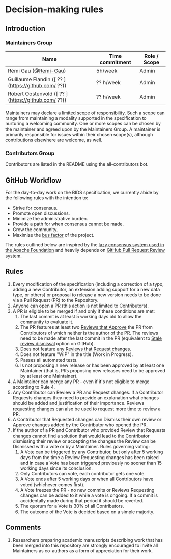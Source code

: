 # Decision-making rules

## Introduction

### Maintainers Group

| Name                                                | Time commitment | Role / Scope |
| --------------------------------------------------- | --------------- | ------------ |
| Rémi Gau ([@Remi-Gau](https://github.com/Remi-Gau)) | 5h/week         | Admin        |
| Guillaume Flandin ([ ?? ](https://github.com/ ??))  | ?? h/week       | Admin        |
| Robert Oostenvold ([ ?? ](https://github.com/ ??))  | ?? h/week       | Admin        |

Maintainers may declare a limited scope of responsibility. Such a scope can
range from maintaining a modality supported in the specification to nurturing a
welcoming community. One or more scopes can be chosen by the maintainer and
agreed upon by the Maintainers Group. A maintainer is primarily responsible for
issues within their chosen scope(s), although contributions elsewhere are
welcome, as well.

### Contributors Group

Contributors are listed in the README using the all-contributors bot.

## GitHub Workflow

For the day-to-day work on the BIDS specification, we currently abide by the
following rules with the intention to:

- Strive for consensus.
- Promote open discussions.
- Minimize the administrative burden.
- Provide a path for when consensus cannot be made.
- Grow the community.
- Maximize the [bus factor](https://en.wikipedia.org/wiki/Bus_factor) of the
  project.

The rules outlined below are inspired by the
[lazy consensus system used in the Apache Foundation](https://www.apache.org/foundation/voting.html)
and heavily depends on
[GitHub Pull Request Review system](https://help.github.com/articles/about-pull-requests/).

## Rules

1. Every modification of the specification (including a correction of a typo,
   adding a new Contributor, an extension adding support for a new data type, or
   others) or proposal to release a new version needs to be done via a Pull
   Request (PR) to the Repository.
1. Anyone can open a PR (this action is not limited to Contributors).
1. A PR is eligible to be merged if and only if these conditions are met:
   1. The last commit is at least 5 working days old to allow the community to
      evaluate it.
   1. The PR features at least two
      [Reviews that Approve](https://help.github.com/articles/about-pull-request-reviews/#about-pull-request-reviews)
      the PR from Contributors of which neither is the author of the PR. The
      reviews need to be made after the last commit in the PR (equivalent to
      [Stale review dismissal](https://help.github.com/articles/enabling-required-reviews-for-pull-requests/)
      option on GitHub).
   1. Does not feature any
      [Reviews that Request changes](https://help.github.com/articles/about-required-reviews-for-pull-requests/).
   1. Does not feature "WIP" in the title (Work in Progress).
   1. Passes all automated tests.
   1. Is not proposing a new release or has been approved by at least one
      Maintainer (that is, PRs proposing new releases need to be approved by at
      least one Maintainer).
1. A Maintainer can merge any PR - even if it's not eligible to merge according
   to Rule 4.
1. Any Contributor can Review a PR and Request changes. If a Contributor
   Requests changes they need to provide an explanation what changes should be
   added and justification of their importance. Reviews requesting changes can
   also be used to request more time to review a PR.
1. A Contributor that Requested changes can Dismiss their own review or Approve
   changes added by the Contributor who opened the PR.
1. If the author of a PR and Contributor who provided Review that Requests
   changes cannot find a solution that would lead to the Contributor dismissing
   their review or accepting the changes the Review can be Dismissed with a vote
   or by a Maintainer. Rules governing voting:
   1. A Vote can be triggered by any Contributor, but only after 5 working days
      from the time a Review Requesting changes has been raised and in case a
      Vote has been triggered previously no sooner than 15 working days since
      its conclusion.
   1. Only Contributors can vote, each contributor gets one vote.
   1. A Vote ends after 5 working days or when all Contributors have voted
      (whichever comes first).
   1. A Vote freezes the PR - no new commits or Reviews Requesting changes can
      be added to it while a vote is ongoing. If a commit is accidentally made
      during that period it should be reverted.
   1. The quorum for a Vote is 30% of all Contributors.
   1. The outcome of the Vote is decided based on a simple majority.

## Comments

1. Researchers preparing academic manuscripts describing work that has been
merged into this repository are strongly encouraged to invite all Maintainers as
co-authors as a form of appreciation for their work.
<!-- 1. PRs MUST be merged using the "Create a merge commit" option in GitHub (by using
   the "merge pull request" option). This is necessary for our automatic
   changelog generator to do its work reliably. See the [GitHub help page](https://help.github.com/en/articles/about-merge-methods-on-github)
   for information on merge methods. See the changelog generator implementation
   in our [circleci configuration file](./.circleci/config.yml). -->
